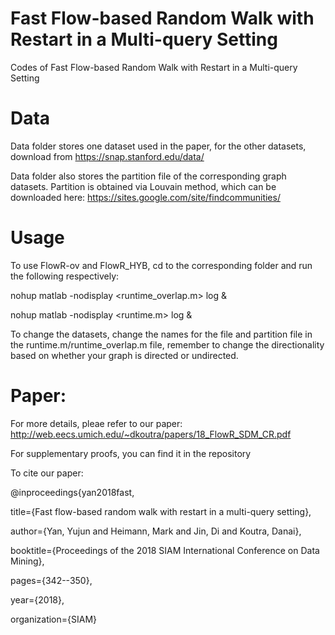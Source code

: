 # Fast Flow-based Random Walk with Restart in a Multi-query Setting
Codes of Fast Flow-based Random Walk with Restart in a Multi-query Setting

# Data
Data folder stores one dataset used in the paper, for the other datasets, download from https://snap.stanford.edu/data/

Data folder also stores the partition file of the corresponding graph datasets. Partition is obtained via Louvain method, which can be downloaded here: https://sites.google.com/site/findcommunities/

# Usage 
To use FlowR-ov and FlowR_HYB, cd to the corresponding folder and run the following respectively:

nohup matlab -nodisplay <runtime_overlap.m> log &

nohup matlab -nodisplay <runtime.m> log &

To change the datasets, change the names for the file and partition file in the runtime.m/runtime_overlap.m file, remember to change the directionality based on whether your graph is directed or undirected. 
# Paper:
For more details, pleae refer to our paper: http://web.eecs.umich.edu/~dkoutra/papers/18_FlowR_SDM_CR.pdf

For supplementary proofs, you can find it in the repository

To cite our paper:

@inproceedings{yan2018fast,

  title={Fast flow-based random walk with restart in a multi-query setting},

  author={Yan, Yujun and Heimann, Mark and Jin, Di and Koutra, Danai},
 
  booktitle={Proceedings of the 2018 SIAM International Conference on Data Mining},
 
  pages={342--350},
  
  year={2018},
  
  organization={SIAM}


